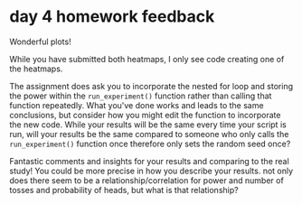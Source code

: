 # day 4 homework feedback

Wonderful plots!

While you have submitted both heatmaps, I only see code creating one of the heatmaps.

 The assignment does ask you to incorporate the nested for loop and storing the power within the `run_experiment()` function rather than calling that function repeatedly. What you've done works and leads to the same conclusions, but consider how you might edit the function to incorporate the new code. While your results will be the same every time your script is run, will your results be the same compared to someone who only calls the `run_experiment()` function once therefore only sets the random seed once?

Fantastic comments and insights for your results and comparing to the real study! You could be more precise in how you describe your results. not only does there seem to be a relationship/correlation for power and number of tosses and probability of heads, but what is that relationship?
